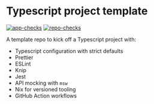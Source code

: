 # Typescript project template

[![app-checks](https://github.com/futtetennista/typescript-project-template/actions/workflows/app-checks.yml/badge.svg)](https://github.com/futtetennista/typescript-project-template/actions/workflows/app-`checks.yml)
[![repo-checks](https://github.com/futtetennista/typescript-project-template/actions/workflows/repo-checks.yml/badge.svg)](https://github.com/futtetennista/typescript-project-template/actions/workflows/repo-checks.yml)

A template repo to kick off a Typescript project with:

* Typescript configuration with strict defaults
* Prettier
* ESLint
* Knip
* Jest
* API mocking with `msw`
* Nix for versioned tooling
* GitHub Action workflows
